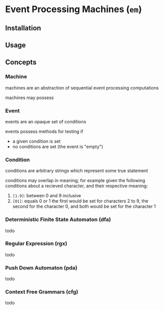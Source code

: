 # Event Processing Machines (`em`)

## Installation


## Usage



## Concepts

### Machine

machines are an abstraction of sequential event processing computations

machines may possess 

### Event

events are an opaque set of conditions 

events possess methods for testing if
- a given condition is set
- no conditions are set (the event is "empty")

### Condition

conditions are arbitrary strings which represent some true statement

conditions may overlap in meaning; for example given the following conditions
about a recieved character, and their respective meaning:
1. `[1-9]`: between 0 and 9 inclusive
2. `[01]`: equals 0 or 1
the first would be set for characters 2 to 9, the second for the character 0,
and both would be set for the character 1

### Deterministic Finite State Automaton (dfa)

todo

### Regular Expression (rgx)

todo

### Push Down Automaton (pda)

todo

### Context Free Grammars (cfg)

todo
